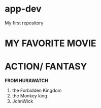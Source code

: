# app-dev
My first repository
# MY FAVORITE MOVIE
# ACTION/ FANTASY

**FROM HURAWATCH**
1. the Forbidden Kingdom
2. the Monkey king
3. JohnWick
